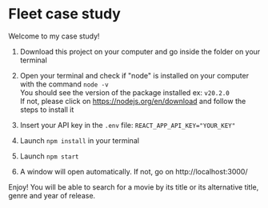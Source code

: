 # Fleet case study
Welcome to my case study! 
1. Download this project on your computer and go inside the folder on your terminal 

2. Open your terminal and check if "node" is installed on your computer with the command `node -v`<br>
You should see the version of the package installed ex: `v20.2.0`<br>
If not, please click on https://nodejs.org/en/download and follow the steps to install it

3. Insert your API key in the `.env` file: `REACT_APP_API_KEY="YOUR_KEY"`

4. Launch `npm install` in your terminal

5. Launch `npm start`

6. A window will open automatically. If not, go on http://localhost:3000/

Enjoy! You will be able to search for a movie by its title or its alternative title, genre and year of release.
